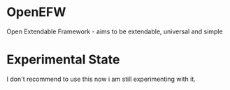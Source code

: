 # OpenEFW
Open Extendable Framework - aims to be extendable, universal and simple

# Experimental State
I don't recommend to use this now i am still experimenting with it.
